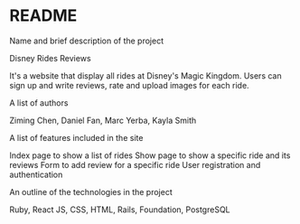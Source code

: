 # README
Name and brief description of the project

Disney Rides Reviews

It's a website that display all rides at Disney's Magic Kingdom. Users can sign up and write reviews, rate and upload images for each ride.

A list of authors

Ziming Chen, Daniel Fan, Marc Yerba, Kayla Smith

A list of features included in the site

Index page to show a list of rides
Show page to show a specific ride and its reviews
Form to add review for a specific ride
User registration and authentication

An outline of the technologies in the project

Ruby, React JS, CSS, HTML, Rails, Foundation, PostgreSQL
